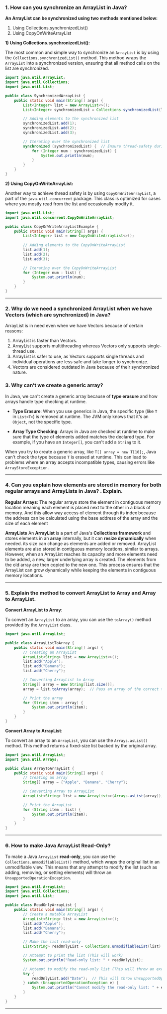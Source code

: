 ### 1. How can you synchronize an ArrayList in Java?

**An ArrayList can be synchronized using two methods mentioned below:**

1.  Using Collections.synchronizedList()
2.  Using CopyOnWriteArrayList

**1) Using Collections.synchronizedList():**

The most common and simple way to synchronize an `ArrayList` is by using the `Collections.synchronizedList()` method. This method wraps the `ArrayList` into a synchronized version, ensuring that all method calls on the list are synchronized.

```java
import java.util.ArrayList;
import java.util.Collections;
import java.util.List;

public class SynchronizedArrayList {
    public static void main(String[] args) {
        List<Integer> list = new ArrayList<>();
        List<Integer> synchronizedList = Collections.synchronizedList(list);

        // Adding elements to the synchronized list
        synchronizedList.add(1);
        synchronizedList.add(2);
        synchronizedList.add(3);

        // Iterating over the synchronized list
        synchronized (synchronizedList) {  // Ensure thread-safety during iteration
            for (Integer num : synchronizedList) {
                System.out.println(num);
            }
        }
    }
}
```

**2) Using CopyOnWriteArrayList:**

Another way to achieve thread safety is by using `CopyOnWriteArrayList`, a part of the `java.util.concurrent` package. This class is optimized for cases where you mostly read from the list and occasionally modify it.

```java
import java.util.List;
import java.util.concurrent.CopyOnWriteArrayList;

public class CopyOnWriteArrayListExample {
    public static void main(String[] args) {
        List<Integer> list = new CopyOnWriteArrayList<>();
        
        // Adding elements to the CopyOnWriteArrayList
        list.add(1);
        list.add(2);
        list.add(3);

        // Iterating over the CopyOnWriteArrayList
        for (Integer num : list) {
            System.out.println(num);
        }
    }
}
```
---

### 2. Why do we need a synchronized ArrayList when we have Vectors (which are synchronized) in Java?

ArrayList is in need even when we have Vectors because of certain reasons:

1.  ArrayList is faster than Vectors.
2.  ArrayList supports multithreading whereas Vectors only supports single-thread use.
3.  ArrayList is safer to use, as Vectors supports single threads and individual operations are less safe and take longer to synchronize.
4.  Vectors are considered outdated in Java because of their synchronized nature.

### 3. Why can’t we create a generic array?

In Java, we can't create a generic array because of **type erasure** and how arrays handle type checking at runtime.

-   **Type Erasure**: When you use generics in Java, the specific type (like `T` in `List<T>`) is removed at runtime. The JVM only knows that it's an `Object`, not the specific type.
    
-   **Array Type Checking**: Arrays in Java are checked at runtime to make sure that the type of elements added matches the declared type. For example, if you have an `Integer[]`, you can't add a `String` to it.
    

When you try to create a generic array, like `T[] array = new T[10];`, Java can't check the type because `T` is erased at runtime. This can lead to problems where an array accepts incompatible types, causing errors like `ArrayStoreException`.

---

### 4. Can you explain how elements are stored in memory for both regular arrays and ArrayLists in Java? . Explain.

**Regular Arrays**:
The regular arrays store the element in contiguous memory location meaning each element is placed next to the other in a block of memory. And this allow way access of element through its index because the address can be calculated using the base address of the array and the size of each element

**ArrayLists** 
An **ArrayList** is a part of Java's **Collections framework** and stores elements in an **array** internally, but it can **resize dynamically** when needed. its size can change as elements are added or removed. ArrayList elements are also stored in contiguous memory locations, similar to arrays. However, when an ArrayList reaches its capacity and more elements need to be added, a new, larger underlying array is created. The elements from the old array are then copied to the new one. This process ensures that the ArrayList can grow dynamically while keeping the elements in contiguous memory locations.

---

### 5. Explain the method to convert ArrayList to Array and Array to ArrayList.

**Convert ArrayList to Array**:

To convert an `ArrayList` to an array, you can use the `toArray()` method provided by the `ArrayList` class.

```java
import java.util.ArrayList;

public class ArrayListToArray {
    public static void main(String[] args) {
        // Creating an ArrayList
        ArrayList<String> list = new ArrayList<>();
        list.add("Apple");
        list.add("Banana");
        list.add("Cherry");

        // Converting ArrayList to Array
        String[] array = new String[list.size()];
        array = list.toArray(array);  // Pass an array of the correct type

        // Print the array
        for (String item : array) {
            System.out.println(item);
        }
    }
}
```

**Convert Array to ArrayList**:

To convert an array to an `ArrayList`, you can use the `Arrays.asList()` method. This method returns a fixed-size list backed by the original array.

```java
import java.util.ArrayList;
import java.util.Arrays;

public class ArrayToArrayList {
    public static void main(String[] args) {
        // Creating an array
        String[] array = {"Apple", "Banana", "Cherry"};

        // Converting Array to ArrayList
        ArrayList<String> list = new ArrayList<>(Arrays.asList(array));

        // Print the ArrayList
        for (String item : list) {
            System.out.println(item);
        }
    }
}
```
---




### 6. How to make Java ArrayList Read-Only?

To make a Java `ArrayList` **read-only**, you can use the `Collections.unmodifiableList()` method, which wraps the original list in an unmodifiable view. This means that any attempt to modify the list (such as adding, removing, or setting elements) will throw an `UnsupportedOperationException`.

```java
import java.util.ArrayList;
import java.util.Collections;
import java.util.List;

public class ReadOnlyArrayList {
    public static void main(String[] args) {
        // Create a mutable ArrayList
        ArrayList<String> list = new ArrayList<>();
        list.add("Apple");
        list.add("Banana");
        list.add("Cherry");

        // Make the list read-only
        List<String> readOnlyList = Collections.unmodifiableList(list);

        // Attempt to print the list (This will work)
        System.out.println("Read-only list: " + readOnlyList);

        // Attempt to modify the read-only list (This will throw an exception)
        try {
            readOnlyList.add("Date");  // This will throw UnsupportedOperationException
        } catch (UnsupportedOperationException e) {
            System.out.println("Cannot modify the read-only list: " + e);
        }
    }
}
```
---
